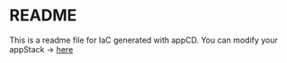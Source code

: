 # README

This is a readme file for IaC generated with appCD.
You can modify your appStack -> [here](http://cloud.stackgen.com/appstacks/3c95495f-c402-47a1-a5ce-0906877d1860)
